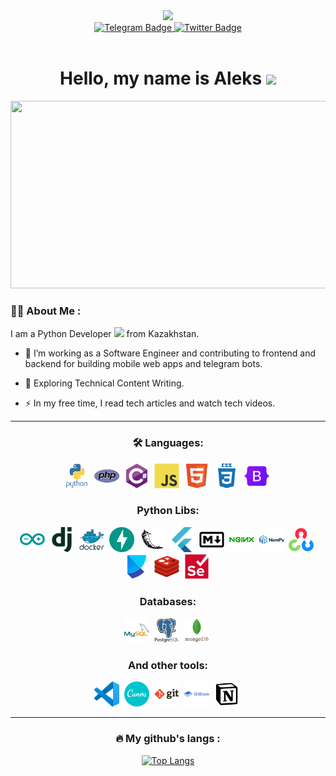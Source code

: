 <div id="header" align="center">
  <img src="https://media.giphy.com/media/M9gbBd9nbDrOTu1Mqx/giphy.gif" width="100"/>
  
  <div id="badges">
    <a href="https://t.me/kulikov_aleks">
      <img src="https://img.shields.io/badge/Telegram-blue?style=for-the-badge&logo=telegram&logoColor=white" alt="Telegram Badge"/>
    </a>
    <a href="https://x.com/teleedu_">
      <img src="https://img.shields.io/badge/Twitter-blue?style=for-the-badge&logo=twitter&logoColor=white" alt="Twitter Badge"/>
    </a>
  </div>
  
  <img src="https://komarev.com/ghpvc/?username=kulikov-mister&style=flat-square&color=blue" alt=""/>
  
  <h1>
    Hello, my name is Aleks 
    <img src="https://media.giphy.com/media/hvRJCLFzcasrR4ia7z/giphy.gif" width="30px"/>
  </h1>

</div>

<div align="center">
  <img src="https://media.giphy.com/media/dWesBcTLavkZuG35MI/giphy.gif" width="600" height="300"/>
</div>

### :woman_technologist: About Me :
I am a Python Developer <img src="https://media.giphy.com/media/WUlplcMpOCEmTGBtBW/giphy.gif" width="30"> from Kazakhstan.

- :telescope: I’m working as a Software Engineer and contributing to frontend and backend for building mobile web apps and telegram bots.

- :seedling: Exploring Technical Content Writing.

- :zap: In my free time, I read tech articles and watch tech videos.


---
<div id="body-tools" align="center">
  
  ### :hammer_and_wrench: Languages:
  
  <div>
    <img src="https://github.com/devicons/devicon/blob/master/icons/python/python-original-wordmark.svg" title="Python" alt="Python" width="40" height="40"/>&nbsp;
    <img src="https://github.com/devicons/devicon/blob/master/icons/php/php-original.svg" title="Php" alt="Php" width="40" height="40"/>&nbsp;
    <img src="https://github.com/devicons/devicon/blob/master/icons/csharp/csharp-original.svg" title="CSharp" alt="CSharp" width="40" height="40"/>&nbsp;
    <img src="https://github.com/devicons/devicon/blob/master/icons/javascript/javascript-original.svg" title="JavaScript" alt="JavaScript" width="40" height="40"/>&nbsp;
    <img src="https://github.com/devicons/devicon/blob/master/icons/html5/html5-original.svg" title="HTML5" alt="HTML" width="40" height="40"/>&nbsp;
    <img src="https://github.com/devicons/devicon/blob/master/icons/css3/css3-plain-wordmark.svg"  title="CSS3" alt="CSS" width="40" height="40"/>&nbsp;
    <img src="https://github.com/devicons/devicon/blob/master/icons/bootstrap/bootstrap-original.svg" title="Bootstrap" alt="Bootstrap" width="40" height="40"/>&nbsp;
  </div>
  
  ### Python Libs:
  <div>
    <img src="https://github.com/devicons/devicon/blob/master/icons/arduino/arduino-original.svg" title="Arduino" **alt="Arduino" width="40" height="40"/>&nbsp;
    <img src="https://github.com/devicons/devicon/blob/master/icons/django/django-plain.svg" title="Django" **alt="Django" width="40" height="40"/>&nbsp;
    <img src="https://github.com/devicons/devicon/blob/master/icons/docker/docker-original-wordmark.svg" title="Docker" **alt="Docker" width="40" height="40"/>&nbsp;
    <img src="https://github.com/devicons/devicon/blob/master/icons/fastapi/fastapi-original.svg" title="Fastapi" **alt="Fastapi" width="40" height="40"/>&nbsp;
    <img src="https://github.com/devicons/devicon/blob/master/icons/flask/flask-original.svg" title="Flask" alt="Flask" width="40" height="40"/>&nbsp;
    <img src="https://github.com/devicons/devicon/blob/master/icons/flutter/flutter-original.svg" title="Flutter" alt="Flutter" width="40" height="40"/>&nbsp;
    <img src="https://github.com/devicons/devicon/blob/master/icons/markdown/markdown-original.svg" title="Markdown" **alt="Markdown" width="40" height="40"/>&nbsp;
    <img src="https://github.com/devicons/devicon/blob/master/icons/nginx/nginx-original.svg" title="Nginx" **alt="Nginx" width="40" height="40"/>&nbsp;
    <img src="https://github.com/devicons/devicon/blob/master/icons/numpy/numpy-original-wordmark.svg" title="Numpy" **alt="Numpy" width="40" height="40"/>&nbsp;
    <img src="https://github.com/devicons/devicon/blob/master/icons/opencv/opencv-original.svg" title="Opencv" **alt="Opencv" width="40" height="40"/>&nbsp;
    <img src="https://github.com/devicons/devicon/blob/master/icons/poetry/poetry-original.svg" title="Poetry" **alt="Poetry" width="40" height="40"/>&nbsp;
    <img src="https://github.com/devicons/devicon/blob/master/icons/redis/redis-original.svg" title="Redis" **alt="Redis" width="40" height="40"/>&nbsp;
    <img src="https://github.com/devicons/devicon/blob/master/icons/selenium/selenium-original.svg" title="Selenium" **alt="Selenium" width="40" height="40"/>&nbsp;
  </div>
  
  ### Databases:
  <div>
    <img src="https://github.com/devicons/devicon/blob/master/icons/mysql/mysql-original-wordmark.svg" title="MySQL"  alt="MySQL" width="40" height="40"/>&nbsp;
    <img src="https://github.com/devicons/devicon/blob/master/icons/postgresql/postgresql-original-wordmark.svg" title="PostgreSQL"  alt="PostgreSQL" width="40" height="40"/>&nbsp;
    <img src="https://github.com/devicons/devicon/blob/master/icons/mongodb/mongodb-original-wordmark.svg" title="MongoDB"  alt="MongoDB" width="40" height="40"/>&nbsp;
  </div>
  
  ### And other tools:
  <div>
    <img src="https://github.com/devicons/devicon/blob/master/icons/vscode/vscode-original.svg" title="VSCode" **alt="VSCode" width="40" height="40"/>&nbsp;
    <img src="https://github.com/devicons/devicon/blob/master/icons/canva/canva-original.svg" title="Canva" **alt="Canva" width="40" height="40"/>&nbsp;
    <img src="https://github.com/devicons/devicon/blob/master/icons/git/git-original-wordmark.svg" title="Git" **alt="Git" width="40" height="40"/>&nbsp;
    <img src="https://github.com/devicons/devicon/blob/master/icons/gitbook/gitbook-original-wordmark.svg" title="Gitbook" **alt="Gitbook" width="40" height="40"/>&nbsp;
    <img src="https://github.com/devicons/devicon/blob/master/icons/notion/notion-original.svg" title="Notion" **alt="Notion" width="40" height="40"/>&nbsp;
  </div>

  ---

  ### :fire: My github's langs :

  [![Top Langs](https://github-readme-stats.vercel.app/api/top-langs/?username=kulikov-mister&layout=compact&theme=vision-friendly-dark)](https://github.com/anuraghazra/github-readme-stats)

  
</div>

